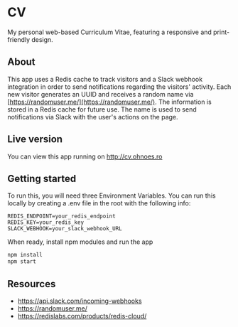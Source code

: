 # CV
My personal web-based Curriculum Vitae, featuring a responsive and print-friendly design.

## About
This app uses a Redis cache to track visitors and a Slack webhook integration in order to send notifications regarding the visitors' activity.
Each new visitor generates an UUID and receives a random name via [https://randomuser.me/](https://randomuser.me/). The information is stored in a Redis cache for future use.
The name is used to send notifications via Slack with the user's actions on the page.

## Live version
You can view this app running on http://cv.ohnoes.ro

## Getting started
To run this, you will need three Environment Variables. You can run this locally by creating a .env file in the root with the following info:
```
REDIS_ENDPOINT=your_redis_endpoint
REDIS_KEY=your_redis_key
SLACK_WEBHOOK=your_slack_webhook_URL
```

When ready, install npm modules and run the app
```bash
npm install
npm start
```

## Resources
* https://api.slack.com/incoming-webhooks
* https://randomuser.me/
* https://redislabs.com/products/redis-cloud/
